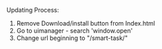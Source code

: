 Updating Process:

1. Remove Download/install button from Index.html
2. Go to uimanager - search 'window.open'
3. Change url beginning to "/smart-task/"
